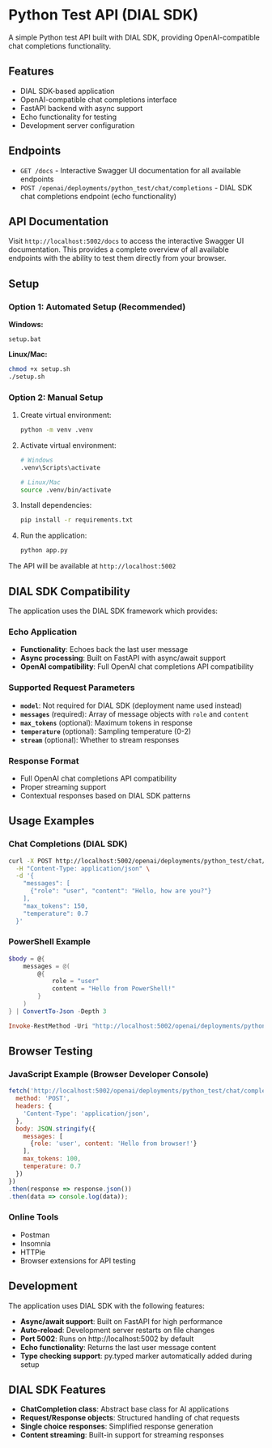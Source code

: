 # Python Test API (DIAL SDK)

A simple Python test API built with DIAL SDK, providing OpenAI-compatible chat completions functionality.

## Features

- DIAL SDK-based application
- OpenAI-compatible chat completions interface
- FastAPI backend with async support
- Echo functionality for testing
- Development server configuration

## Endpoints

- `GET /docs` - Interactive Swagger UI documentation for all available endpoints
- `POST /openai/deployments/python_test/chat/completions` - DIAL SDK chat completions endpoint (echo functionality)

## API Documentation

Visit `http://localhost:5002/docs` to access the interactive Swagger UI documentation. This provides a complete overview of all available endpoints with the ability to test them directly from your browser.

## Setup

### Option 1: Automated Setup (Recommended)

**Windows:**
```batch
setup.bat
```

**Linux/Mac:**
```bash
chmod +x setup.sh
./setup.sh
```

### Option 2: Manual Setup

1. Create virtual environment:
   ```bash
   python -m venv .venv
   ```

2. Activate virtual environment:
   ```bash
   # Windows
   .venv\Scripts\activate
   
   # Linux/Mac
   source .venv/bin/activate
   ```

3. Install dependencies:
   ```bash
   pip install -r requirements.txt
   ```

4. Run the application:
   ```bash
   python app.py
   ```

The API will be available at `http://localhost:5002`

## DIAL SDK Compatibility

The application uses the DIAL SDK framework which provides:

### Echo Application
- **Functionality**: Echoes back the last user message
- **Async processing**: Built on FastAPI with async/await support
- **OpenAI compatibility**: Full OpenAI chat completions API compatibility

### Supported Request Parameters
- **`model`**: Not required for DIAL SDK (deployment name used instead)
- **`messages`** (required): Array of message objects with `role` and `content`
- **`max_tokens`** (optional): Maximum tokens in response
- **`temperature`** (optional): Sampling temperature (0-2)
- **`stream`** (optional): Whether to stream responses

### Response Format
- Full OpenAI chat completions API compatibility
- Proper streaming support
- Contextual responses based on DIAL SDK patterns

## Usage Examples

### Chat Completions (DIAL SDK)
```bash
curl -X POST http://localhost:5002/openai/deployments/python_test/chat/completions \
  -H "Content-Type: application/json" \
  -d '{
    "messages": [
      {"role": "user", "content": "Hello, how are you?"}
    ],
    "max_tokens": 150,
    "temperature": 0.7
  }'
```

### PowerShell Example
```powershell
$body = @{
    messages = @(
        @{
            role = "user"
            content = "Hello from PowerShell!"
        }
    )
} | ConvertTo-Json -Depth 3

Invoke-RestMethod -Uri "http://localhost:5002/openai/deployments/python_test/chat/completions" -Method POST -Body $body -ContentType "application/json"
```

## Browser Testing

### JavaScript Example (Browser Developer Console)
```javascript
fetch('http://localhost:5002/openai/deployments/python_test/chat/completions', {
  method: 'POST',
  headers: {
    'Content-Type': 'application/json',
  },
  body: JSON.stringify({
    messages: [
      {role: 'user', content: 'Hello from browser!'}
    ],
    max_tokens: 100,
    temperature: 0.7
  })
})
.then(response => response.json())
.then(data => console.log(data));
```

### Online Tools
- Postman
- Insomnia
- HTTPie
- Browser extensions for API testing

## Development

The application uses DIAL SDK with the following features:
- **Async/await support**: Built on FastAPI for high performance
- **Auto-reload**: Development server restarts on file changes
- **Port 5002**: Runs on http://localhost:5002 by default
- **Echo functionality**: Returns the last user message content
- **Type checking support**: py.typed marker automatically added during setup

## DIAL SDK Features

- **ChatCompletion class**: Abstract base class for AI applications
- **Request/Response objects**: Structured handling of chat requests
- **Single choice responses**: Simplified response generation
- **Content streaming**: Built-in support for streaming responses
